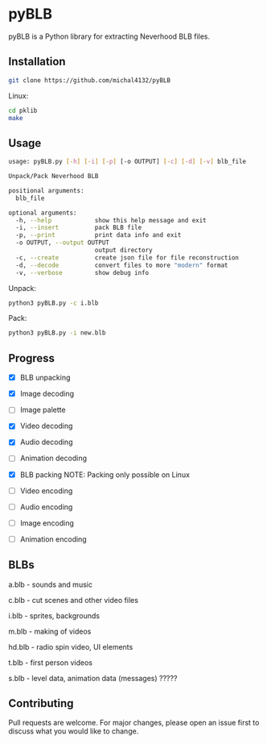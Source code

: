 # pyBLB

pyBLB is a Python library for extracting Neverhood BLB files.

## Installation
```bash
git clone https://github.com/michal4132/pyBLB
```
Linux:
```bash
cd pklib
make
```

## Usage

```bash
usage: pyBLB.py [-h] [-i] [-p] [-o OUTPUT] [-c] [-d] [-v] blb_file

Unpack/Pack Neverhood BLB

positional arguments:
  blb_file

optional arguments:
  -h, --help            show this help message and exit
  -i, --insert          pack BLB file
  -p, --print           print data info and exit
  -o OUTPUT, --output OUTPUT
                        output directory
  -c, --create          create json file for file reconstruction
  -d, --decode          convert files to more "modern" format
  -v, --verbose         show debug info

```
Unpack:
```bash
python3 pyBLB.py -c i.blb
```
Pack:
```bash
python3 pyBLB.py -i new.blb
```

## Progress
- [x] BLB unpacking
- [x] Image decoding
- [ ] Image palette 
- [x] Video decoding
- [x] Audio decoding
- [ ] Animation decoding

- [x] BLB packing NOTE: Packing only possible on Linux
- [ ] Video encoding
- [ ] Audio encoding
- [ ] Image encoding
- [ ] Animation encoding

## BLBs
a.blb  - sounds and music

c.blb  - cut scenes and other video files

i.blb  - sprites, backgrounds

m.blb  - making of videos

hd.blb - radio spin video, UI elements

t.blb  - first person videos

s.blb  - level data, animation data (messages) ?????


## Contributing
Pull requests are welcome. For major changes, please open an issue first to discuss what you would like to change.
